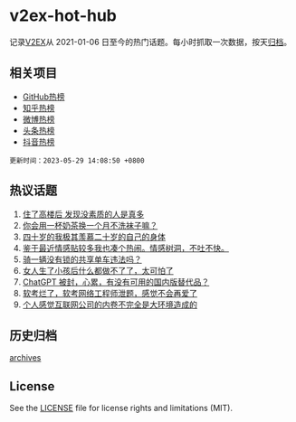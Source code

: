 # v2ex-hot-hub

 记录[V2EX](https://www.v2ex.com/)从 2021-01-06 日至今的热门话题。每小时抓取一次数据，按天[归档](archives)。
 
 ## 相关项目

- [GitHub热榜](https://github.com/snaildev/github-hot-hub)
- [知乎热榜](https://github.com/snaildev/zhihu-hot-hub)
- [微博热榜](https://github.com/snaildev/weibo-hot-hub)
- [头条热榜](https://github.com/snaildev/toutiao-hot-hub)
- [抖音热榜](https://github.com/snaildev/douyin-hot-hub)


 `更新时间：2023-05-29 14:08:50 +0800`

## 热议话题

1. [住了高楼后 发现没素质的人是真多](https://www.v2ex.com/t/943633)
1. [你会用一杯奶茶换一个月不洗袜子嘛？](https://www.v2ex.com/t/943640)
1. [四十岁的我极其羡慕二十岁的自己的身体](https://www.v2ex.com/t/943721)
1. [鉴于最近情感贴较多我也凑个热闹。情感树洞，不吐不快。](https://www.v2ex.com/t/943631)
1. [骑一辆没有锁的共享单车违法吗？](https://www.v2ex.com/t/943754)
1. [女人生了小孩后什么都做不了了，太可怕了](https://www.v2ex.com/t/943636)
1. [ChatGPT 被封，心累，有没有可用的国内版替代品？](https://www.v2ex.com/t/943641)
1. [软考烂了，软考网络工程师泄题，感觉不会再爱了](https://www.v2ex.com/t/943622)
1. [个人感觉互联网公司的内卷不完全是大环境造成的](https://www.v2ex.com/t/943645)

## 历史归档

[archives](archives)

## License

See the [LICENSE](LICENSE) file for license rights and limitations (MIT).
